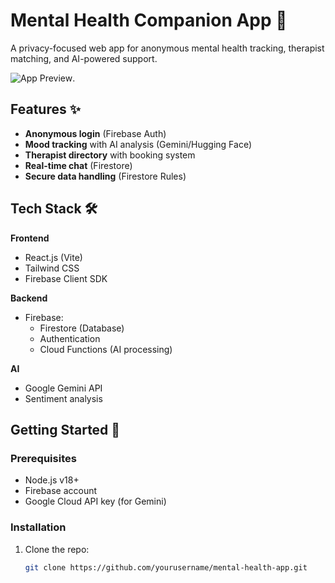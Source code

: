 # Mental Health Companion App 🌱

A privacy-focused web app for anonymous mental health tracking, therapist matching, and AI-powered support.

![App Preview](https://asset.cloudinary.com/dd3wlco6o/00aeb7033283b169005f0fd4e27de345). <!-- Replace with actual screenshot -->

## Features ✨

- **Anonymous login** (Firebase Auth)
- **Mood tracking** with AI analysis (Gemini/Hugging Face)
- **Therapist directory** with booking system
- **Real-time chat** (Firestore)
- **Secure data handling** (Firestore Rules)

## Tech Stack 🛠️

**Frontend**  
- React.js (Vite)  
- Tailwind CSS  
- Firebase Client SDK  

**Backend**  
- Firebase:  
  - Firestore (Database)  
  - Authentication  
  - Cloud Functions (AI processing)  

**AI**  
- Google Gemini API  
- Sentiment analysis  

## Getting Started 🚀

### Prerequisites
- Node.js v18+
- Firebase account
- Google Cloud API key (for Gemini)

### Installation
1. Clone the repo:
   ```bash
   git clone https://github.com/yourusername/mental-health-app.git
